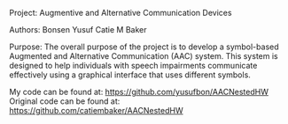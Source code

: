 Project: Augmentive and Alternative Communication Devices 

Authors: 
Bonsen Yusuf
Catie M Baker

Purpose: The overall purpose of the project is to develop a symbol-based Augmented and Alternative Communication (AAC) system. 
This system is designed to help individuals with speech impairments communicate effectively using a graphical interface that uses different symbols.

My code can be found at: https://github.com/yusufbon/AACNestedHW
Original code can be found at: https://github.com/catiembaker/AACNestedHW
